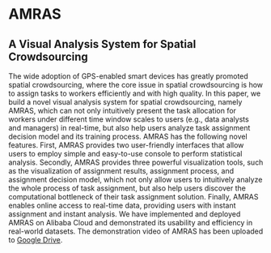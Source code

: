 # AMRAS
## A Visual Analysis System for Spatial Crowdsourcing
The wide adoption of GPS-enabled smart devices has greatly promoted spatial crowdsourcing, where the core issue in spatial crowdsourcing is how to assign tasks to workers efficiently and with high quality. In this paper, we build a novel visual analysis system for spatial crowdsourcing, namely AMRAS, which can not only intuitively present the task allocation for workers under different time window scales to users (e.g., data analysts and managers) in
real-time, but also help users analyze task assignment decision model and its training process. AMRAS has the following novel features. First, AMRAS provides two user-friendly interfaces that allow users to employ simple and easy-to-use console to perform statistical analysis. Secondly, AMRAS provides three powerful visualization tools, such as the visualization of assignment results, assignment process, and assignment decision model, which not only allow users to intuitively analyze the whole process of task assignment, but also help users discover the computational bottleneck of their task assignment solution. Finally, AMRAS enables online access to real-time data, providing users with instant assignment and instant analysis. We have implemented and deployed AMRAS on Alibaba Cloud and demonstrated its usability and efficiency in real-world datasets. The demonstration video of AMRAS has been uploaded to [Google Drive](https://drive.google.com/file/d/1jDv7BnVyVoziyGRHKC3N-MTS843B5_2z/view).
